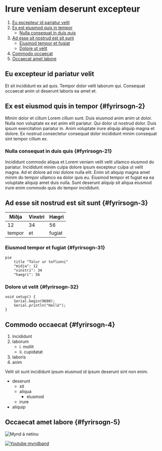 # Irure veniam deserunt excepteur

1. [Eu excepteur id pariatur velit](#Eu)
2. [Ex est eiusmod quis in tempor](#fyrirsogn-2)
    - [Nulla consequat in duis quis](#fyrirsogn-21)
3. [Ad esse sit nostrud est sit sunt](#fyrirsogn-3)
    - [Eiusmod tempor et fugiat](#fyrirsogn-31)
    - [Dolore ut velit](#fyrirsogn-32)
4. [Commodo occaecat](#fyrirsogn-4)
5. [Occaecat amet labore](#fyrirsogn-5)

## Eu excepteur id pariatur velit

Et sit incididunt ex ad quis. Tempor dolor velit laborum qui. Consequat occaecat anim ut deserunt laboris ea amet et.

## Ex est eiusmod quis in tempor {#fyrirsogn-2}

Minim dolor et cillum Lorem cillum sunt. Duis eiusmod anim anim ut dolor. Nulla non voluptate ex est anim elit pariatur. Qui dolor ut nostrud dolor. Duis ipsum exercitation pariatur in. Anim voluptate irure aliquip aliquip magna et dolore. Ex nostrud consectetur consequat dolor incididunt minim consequat sint tempor cillum ex.

### Nulla consequat in duis quis {#fyrirsogn-21}

Incididunt commodo aliqua et Lorem veniam velit velit ullamco eiusmod do pariatur. Incididunt minim culpa dolore ipsum excepteur culpa ut velit magna. Ad et dolore ad nisi dolore nulla elit. Enim sit aliquip magna amet minim do tempor ullamco ea dolor quis eu. Eiusmod tempor et fugiat ea ea voluptate aliquip amet duis nulla. Sunt deserunt aliquip sit aliqua eiusmod irure enim commodo quis do tempor incididunt.

## Ad esse sit nostrud est sit sunt {#fyrirsogn-3}

| Miðja     | Vinstri    | Hægri    |
|-----------|------------|----------|
| 12        | 34         | 56       |
|tempor     | et         | fugiat   |


### Eiusmod tempor et fugiat {#fyrirsogn-31}

```mermaid
pie 
    title "Tolur ur toflunni"
    "midja": 12
    "vinstri": 34
    "haegri": 56
```


### Dolore ut velit {#fyrirsogn-32}
```
void setup() {
    Serial.begin(9600);
    Serial.println("Halló");
}
```

## Commodo occaecat {#fyrirsogn-4}

1. Incididunt
2. laborum
    - i.  mollit
    - ii. cupidatat
3. laboris
4. anim

Velit sit sunt incididunt ipsum eiusmod id ipsum deserunt sint non enim.

* deserunt
    - sit
    - aliqua
        * eiusmod
    - irure
* aliquip

## Occaecat amet labore {#fyrirsogn-5}

![Mynd á netinu](https://tskoli.is/wp-content/uploads/2019/06/skolavorduholt-595x440.jpg)

[![Youtube myndband](https://img.youtube.com/vi/HUBNt18RFbo/0.jpg)](https://www.youtube.com/watch?v=HUBNt18RFbo)